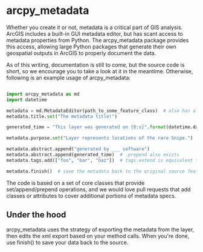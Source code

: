arcpy_metadata
==============
Whether you create it or not, metadata is a critical part of GIS analysis. ArcGIS includes a built-in GUI metadata editor, but has scant access to metadata properties from Python. The arcpy_metadata package provides this access, allowing large Python packages that generate their own geospatial outputs in ArcGIS to properly document the data.

As of this writing, documentation is still to come, but the source code is short, so we encourage you to take a look at it in the meantime. Otherwise, following is an example usage of arcpy_metadata:

```python

import arcpy_metadata as md
import datetime

metadata = md.MetadataEditor(path_to_some_feature_class)  # also has a feature_layer parameter if you're working with one, but edits get saved back to the source feature class
metadata.title.set("The metadata title!")

generated_time = "This layer was generated on {0:s}".format(datetime.datetime.now().strftime("%m/%d/%Y %I:%M %p"))

metadata.purpose.set("Layer represents locations of the rare Snipe.")

metadata.abstract.append("generated by ___ software")
metadata.abstract.append(generated_time)  # .prepend also exists
metadata.tags.add(["foo", "bar", "baz"])  # tags.extend is equivalent to maintain list semantics

metadata.finish()  # save the metadata back to the original source feature class and cleanup. Without calling finish(), your edits are NOT saved!
```
The code is based on a set of core classes that provide set/append/prepend operations, and we would love pull requests that add classes or attributes to cover additional portions of metadata specs.

Under the hood
---------------
arcpy_metadata uses the strategy of exporting the metadata from the layer, then edits the xml export based on your method calls. When you're done, use finish() to save your data back to the source.

